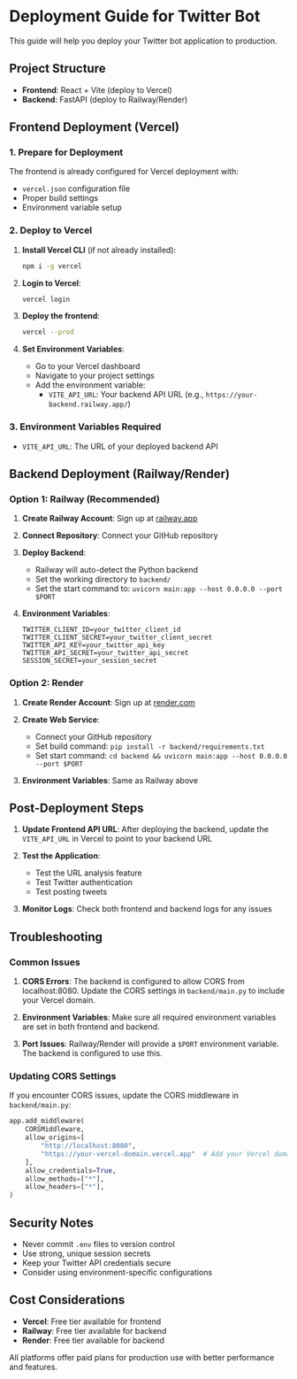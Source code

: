 # Deployment Guide for Twitter Bot

This guide will help you deploy your Twitter bot application to production.

## Project Structure

- **Frontend**: React + Vite (deploy to Vercel)
- **Backend**: FastAPI (deploy to Railway/Render)

## Frontend Deployment (Vercel)

### 1. Prepare for Deployment

The frontend is already configured for Vercel deployment with:

- `vercel.json` configuration file
- Proper build settings
- Environment variable setup

### 2. Deploy to Vercel

1. **Install Vercel CLI** (if not already installed):

   ```bash
   npm i -g vercel
   ```

2. **Login to Vercel**:

   ```bash
   vercel login
   ```

3. **Deploy the frontend**:

   ```bash
   vercel --prod
   ```

4. **Set Environment Variables**:
   - Go to your Vercel dashboard
   - Navigate to your project settings
   - Add the environment variable:
     - `VITE_API_URL`: Your backend API URL (e.g., `https://your-backend.railway.app/`)

### 3. Environment Variables Required

- `VITE_API_URL`: The URL of your deployed backend API

## Backend Deployment (Railway/Render)

### Option 1: Railway (Recommended)

1. **Create Railway Account**: Sign up at [railway.app](https://railway.app)

2. **Connect Repository**: Connect your GitHub repository

3. **Deploy Backend**:

   - Railway will auto-detect the Python backend
   - Set the working directory to `backend/`
   - Set the start command to: `uvicorn main:app --host 0.0.0.0 --port $PORT`

4. **Environment Variables**:
   ```
   TWITTER_CLIENT_ID=your_twitter_client_id
   TWITTER_CLIENT_SECRET=your_twitter_client_secret
   TWITTER_API_KEY=your_twitter_api_key
   TWITTER_API_SECRET=your_twitter_api_secret
   SESSION_SECRET=your_session_secret
   ```

### Option 2: Render

1. **Create Render Account**: Sign up at [render.com](https://render.com)

2. **Create Web Service**:

   - Connect your GitHub repository
   - Set build command: `pip install -r backend/requirements.txt`
   - Set start command: `cd backend && uvicorn main:app --host 0.0.0.0 --port $PORT`

3. **Environment Variables**: Same as Railway above

## Post-Deployment Steps

1. **Update Frontend API URL**: After deploying the backend, update the `VITE_API_URL` in Vercel to point to your backend URL

2. **Test the Application**:

   - Test the URL analysis feature
   - Test Twitter authentication
   - Test posting tweets

3. **Monitor Logs**: Check both frontend and backend logs for any issues

## Troubleshooting

### Common Issues

1. **CORS Errors**: The backend is configured to allow CORS from localhost:8080. Update the CORS settings in `backend/main.py` to include your Vercel domain.

2. **Environment Variables**: Make sure all required environment variables are set in both frontend and backend.

3. **Port Issues**: Railway/Render will provide a `$PORT` environment variable. The backend is configured to use this.

### Updating CORS Settings

If you encounter CORS issues, update the CORS middleware in `backend/main.py`:

```python
app.add_middleware(
    CORSMiddleware,
    allow_origins=[
        "http://localhost:8080",
        "https://your-vercel-domain.vercel.app"  # Add your Vercel domain
    ],
    allow_credentials=True,
    allow_methods=["*"],
    allow_headers=["*"],
)
```

## Security Notes

- Never commit `.env` files to version control
- Use strong, unique session secrets
- Keep your Twitter API credentials secure
- Consider using environment-specific configurations

## Cost Considerations

- **Vercel**: Free tier available for frontend
- **Railway**: Free tier available for backend
- **Render**: Free tier available for backend

All platforms offer paid plans for production use with better performance and features.
